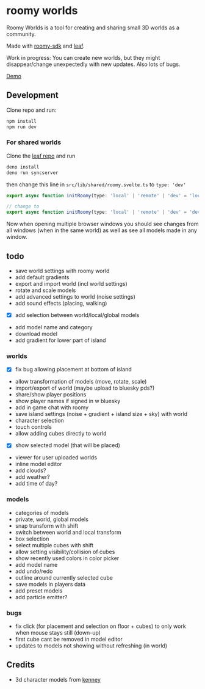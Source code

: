 # roomy worlds

Roomy Worlds is a tool for creating and sharing small 3D worlds as a community.

Made with [roomy-sdk](https://github.com/muni-town/roomy-sdk) and [leaf](https://github.com/muni-town/leaf).

Work in progress: You can create new worlds, but they might disappear/change unexpectedly with new updates. 
Also lots of bugs.

[Demo](https://flo-bit.dev/roomy-worlds)

## Development

Clone repo and run:

```bash
npm install
npm run dev
```

### For shared worlds

Clone the [leaf repo](https://github.com/muni-town/leaf) and run

```bash
deno install
deno run syncserver
```

then change this line in `src/lib/shared/roomy.svelte.ts` to `type: 'dev'`

```ts
export async function initRoomy(type: 'local' | 'remote' | 'dev' = 'local') {

// change to
export async function initRoomy(type: 'local' | 'remote' | 'dev' = 'dev') {
```

Now when opening multiple browser windows you should see changes from all windows (when in the same world) 
as well as see all models made in any window.

## todo

- save world settings with roomy world
- add default gradients
- export and import world (incl world settings)
- rotate and scale models 
- add advanced settings to world (noise settings)
- add sound effects (placing, walking)
- [x] add selection between world/local/global models
- add model name and category
- download model
- add gradient for lower part of island

### worlds

- [x] fix bug allowing placement at bottom of island
- allow transformation of models (move, rotate, scale)
- import/export of world (maybe upload to bluesky pds?)
- share/show player positions
- show player names if signed in w bluesky
- add in game chat with roomy
- save island settings (noise + gradient + island size + sky) with world
- character selection
- touch controls
- allow adding cubes directly to world
- [x] show selected model (that will be placed)
- viewer for user uploaded worlds
- inline model editor
- add clouds?
- add weather?
- add time of day?

### models 

- categories of models
- private, world, global models
- snap transform with shift
- switch between world and local transform
- box selection
- select multiple cubes with shift
- allow setting visibility/collision of cubes
- show recently used colors in color picker
- add model name
- add undo/redo
- outline around currently selected cube
- save models in players data
- add preset models
- add particle emitter?

### bugs

- fix click (for placement and selection on floor + cubes) to only work when mouse stays still (down-up)
- first cube cant be removed in model editor
- updates to models not showing without refreshing (in world)

## Credits

- 3d character models from [kenney](https://kenney.nl/assets/mini-characters-1)
